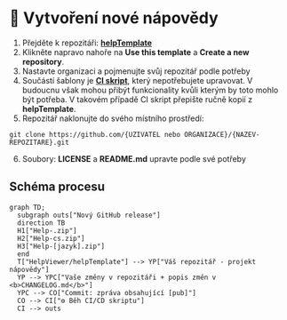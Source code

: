 # &#128214; Vytvoření nové nápovědy

1. Přejděte k repozitáři: **[helpTemplate][template]**
2. Klikněte napravo nahoře na **Use this template** a **Create a new repository**.
3. Nastavte organizaci a pojmenujte svůj repozitář podle potřeby
4. Součástí šablony je **[CI skript][template-CI]**, který nepotřebujete upravovat. V budoucnu však mohou přibýt funkcionality kvůli kterým by toto mohlo být potřeba. V takovém případě CI skript přepište ručně kopií z **helpTemplate**.
5. Repozitář naklonujte do svého místního prostředí:
  ```
  git clone https://github.com/{UZIVATEL nebo ORGANIZACE}/{NAZEV-REPOZITARE}.git
  ```
6. Soubory: **LICENSE** a **README.md** upravte podle své potřeby

## Schéma procesu

```mermaid
graph TD; 
  subgraph outs["Nový GitHub release"]
  direction TB
  H1["Help-.zip"]
  H2["Help-cs.zip"]
  H3["Help-[jazyk].zip"]
  end
  T["HelpViewer/helpTemplate"] --> YP["Váš repozitář - projekt nápovědy"]
  YP --> YPC["Vaše změny v repozitáři + popis změn v <b>CHANGELOG.md</b>"]
  YPC --> CO["Commit: zpráva obsahující [pub]"]
  CO --> CI["⚙️ Běh CI/CD skriptu"]
  CI --> outs
```

[template]: https://github.com/HelpViewer/helpTemplate "Šablona nápovědy"
[template-CI]: https://github.com/HelpViewer/helpTemplate/blob/main/.github/workflows/publish.yml "CI skript"